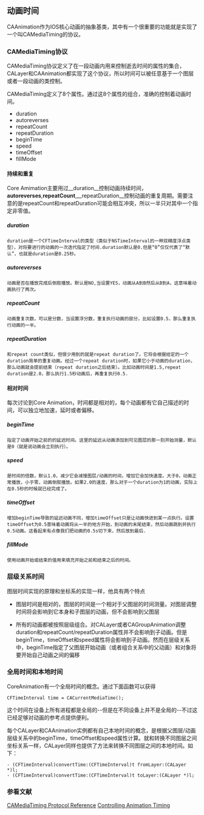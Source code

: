 ## 动画时间
CAAnimation作为IOS核心动画的抽象基类，其中有一个很重要的功能就是实现了一个叫CAMediaTiming的协议。

### CAMediaTiming协议
CAMediaTiming协议定义了在一段动画内用来控制逝去时间的属性的集合，CALayer和CAAnimation都实现了这个协议，所以时间可以被任意基于一个图层或者一段动画的类控制。

CAMediaTiming定义了8个属性。通过这8个属性的组合，准确的控制着动画时间。

* duration
* autoreverses
* repeatCount
* repeatDuration
* beginTime 
* speed
* timeOffset
* fillMode

#### 持续和重复
Core Amimation主要用过__duration__控制动画持续时间，__autoreverses__,__repeatCount__,__repeatDuration__控制动画的重复周期。需要注意的是repeatCount和repeatDuration可能会相互冲突，所以一半只对其中一个指定非零值。

#####  duration
	duration是一个CFTimeInterval的类型（类似于NSTimeInterval的一种双精度浮点类型），对将要进行的动画的一次迭代指定了时间.duration默认是0.但是“0”仅仅代表了“默认”，也就是duration是0.25秒。
##### autoreverses
	动画是否在播放完成后倒叙播放。默认是NO,当设置YES，动画从A到B然后从B到A，这意味着动画执行了两次。
##### repeatCount
	动画重复次数，可以是分数，当设置浮分数，重复执行动画的部分，比如设置0.5，那么重复执行动画的一半。
##### repeatDuration
	和repeat count类似，但很少用到的就是repeat duration了。它将会根据给定的一个duration简单的重复动画。经过一个repeat duration时，如果它小于动画的duration，那么动画就会提前结束（repeat duration之后结束）。比如动画时间是1.5,repeat duration是2.0，那么执行1.5秒动画后，再重复执行0.5.
	
#### 相对时间

每次讨论到Core Animation，时间都是相对的，每个动画都有它自己描述的时间，可以独立地加速，延时或者偏移。

##### beginTime
	指定了动画开始之前的的延迟时间。这里的延迟从动画添加到可见图层的那一刻开始测量，默认是0（就是说动画会立刻执行）。
##### speed
	是时间的倍数，默认1.0，减少它会减慢图层/动画的时间，增加它会加快速度。大于0，动画正常播放，小于零，动画倒叙播放。如果2.0的速度，那么对于一个duration为1的动画，实际上在0.5秒的时候就已经完成了。
##### timeOffset
	增加beginTime导致的延迟动画不同，增加timeOffset只是让动画快进到某一点执行。设置timeOffset为0.5意味着动画将从一半的地方开始，到动画的末尾结束，然后动画跳到并执行0.5动画。这看起来有点像我们把动画的0.5s切下来，然后放到最后.
	
##### fillMode

	使用动画开始或结束的值用来填充开始之前和结束之后的时间。
	
### 层级关系时间

图层时间实现的原理和坐标系的实现一样，他具有两个特点

* 图层时间是相对的，图层的时间是一个相对于父图层的时间测量。对图层调整时间将会影响到它本身和子图层的动画，但不会影响到父图层

* 所有的动画都被按照层级组合。对CALayer或者CAGroupAnimation调整duration和repeatCount/repeatDuration属性并不会影响到子动画。但是beginTime，timeOffset和speed属性将会影响到子动画。然而在层级关系中，beginTime指定了父图层开始动画（或者组合关系中的父动画）和对象将要开始自己动画之间的偏移

### 全局时间和本地时间
CoreAnimation有一个全局时间的概念。通过下面函数可以获得

	CFTimeInterval time = CACurrentMediaTime();
	
这个时间在设备上所有进程都是全局的--但是在不同设备上并不是全局的--不过这已经足够对动画的参考点提供便利。

每个CALayer和CAAnimation实例都有自己本地时间的概念，是根据父图层/动画层级关系中的beginTime，timeOffset和speed属性计算。就和转换不同图层之间坐标关系一样，CALayer同样也提供了方法来转换不同图层之间的本地时间。如下：
	
	- (CFTimeInterval)convertTime:(CFTimeInterval)t fromLayer:(CALayer *)l; 	
	- (CFTimeInterval)convertTime:(CFTimeInterval)t toLayer:(CALayer *)l;
	
	
### 参看文献
[CAMediaTiming Protocol Reference](https://developer.apple.com/library/prerelease/ios/documentation/GraphicsImaging/Reference/CAMediaTiming_protocol/#//apple_ref/doc/constant_group/Fill_Modes)
[Controlling Animation Timing](http://ronnqvi.st/controlling-animation-timing/)
